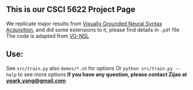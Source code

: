 ## This is our CSCI 5622 Project Page

We replicate major results from [Visually Grounded Neural Syntax Acquisition](https://ttic.uchicago.edu/~freda/paper/shi2019visually.pdf), and did some extensions to it, please find details in `.pdf` file The code is adapted from [VG-NSL](https://github.com/ExplorerFreda/VGNSL)

## Use:
See `src/train.py` also `demos/*.sh` for options Or
`python src/train.py --help` to see more options
**If you have any question, please contact Zijao at yoark.yang@gmail.com**


